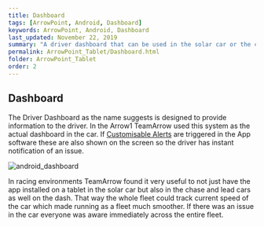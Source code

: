 ```yaml
---
title: Dashboard
tags: [ArrowPoint, Android, Dashboard]
keywords: ArrowPoint, Android, Dashboard
last_updated: November 22, 2019
summary: "A driver dashboard that can be used in the solar car or the chase / lead cars to show all relevant information needed to drive and monitor the vehicle at a high level, including alerts"
permalink: ArrowPoint_Tablet/Dashboard.html
folder: ArrowPoint_Tablet
order: 2
---
```


## Dashboard
The Driver Dashboard as the name suggests is designed to provide information to the driver. In the Arrow1 TeamArrow used this system as the actual dashboard in the car. If [Customisable Alerts](SystemDetails.html) are triggered in the App software these are also shown on the screen so the driver has instant notification of an issue.

![android_dashboard]({{site.dox.baseurl}}/images/android_dashboard.png)

In racing environments TeamArrow found it very useful to not just have the app installed on a tablet in the solar car but also in the chase and lead cars as well on the dash. That way the whole fleet could track current speed of the car which made running as a fleet much smoother. If there was an issue in the car everyone was aware immediately across the entire fleet.
